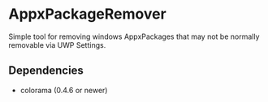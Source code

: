 # AppxPackageRemover
Simple tool for removing windows AppxPackages that may not be normally removable via UWP Settings.

## Dependencies
  - colorama (0.4.6 or newer)
